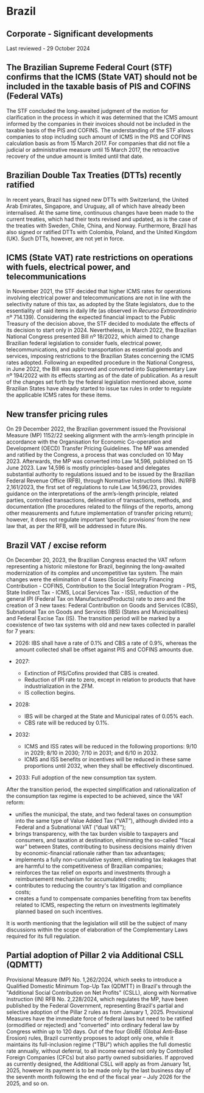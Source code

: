 # Brazil
## Corporate - Significant developments
Last reviewed - 29 October 2024
## The Brazilian Supreme Federal Court (STF) confirms that the ICMS (State VAT) should not be included in the taxable basis of PIS and COFINS (Federal VATs)
The STF concluded the long-awaited judgment of the motion for clarification in the process in which it was determined that the ICMS amount informed by the companies in their invoices should not be included in the taxable basis of the PIS and COFINS.
The understanding of the STF allows companies to stop including such amount of ICMS in the PIS and COFINS calculation basis as from 15 March 2017. For companies that did not file a judicial or administrative measure until 15 March 2017, the retroactive recovery of the undue amount is limited until that date.
## Brazilian Double Tax Treaties (DTTs) recently ratified
In recent years, Brazil has signed new DTTs with Switzerland, the United Arab Emirates, Singapore, and Uruguay, all of which have already been internalised.
At the same time, continuous changes have been made to the current treaties, which had their texts revised and updated, as is the case of the treaties with Sweden, Chile, China, and Norway.
Furthermore, Brazil has also signed or ratified DTTs with Colombia, Poland, and the United Kingdom (UK). Such DTTs, however, are not yet in force.
## ICMS (State VAT) rate restrictions on operations with fuels, electrical power, and telecommunications
In November 2021, the STF decided that higher ICMS rates for operations involving electrical power and telecommunications are not in line with the selectivity nature of this tax, as adopted by the State legislators, due to the essentiality of said items in daily life (as observed in _Recurso Extraordinário_ nº 714.139).
Considering the expected financial impact to the Public Treasury of the decision above, the STF decided to modulate the effects of its decision to start only in 2024.
Nevertheless, in March 2022, the Brazilian National Congress presented Bill nº 18/2022, which aimed to change Brazilian federal legislation to consider fuels, electrical power, telecommunications, and public transportation as essential goods and services, imposing restrictions to the Brazilian States concerning the ICMS rates adopted.
Following an expedited procedure in the National Congress, in June 2022, the Bill was approved and converted into Supplementary Law nº 194/2022 with its effects starting as of the date of publication.
As a result of the changes set forth by the federal legislation mentioned above, some Brazilian States have already started to issue tax rules in order to regulate the applicable ICMS rates for these items.
## New transfer pricing rules
On 29 December 2022, the Brazilian government issued the Provisional Measure (MP) 1152/22 seeking alignment with the arm’s-length principle in accordance with the Organisation for Economic Co-operation and Development (OECD) Transfer Pricing Guidelines. The MP was amended and ratified by the Congress, a process that was concluded on 10 May 2023. Afterwards, the MP was converted into Law 14,596, published on 15 June 2023.
Law 14,596 is mostly principles-based and delegates substantial authority to regulations issued and to be issued by the Brazilian Federal Revenue Office (RFB), through Normative Instructions (INs).
IN/RFB 2,161/2023, the first set of regulations to rule Law 14,596/23, provides guidance on the interpretations of the arm’s-length principle, related parties, controlled transactions, delineation of transactions, methods, and documentation (the procedures related to the filings of the reports, among other measurements and future implementation of transfer pricing return); however, it does not regulate important ’specific provisions‘ from the new law that, as per the RFB, will be addressed in future INs.
## Brazil VAT / excise reform
On December 20, 2023, the Brazilian Congress enacted the VAT reform representing a historic milestone for Brazil, beginning the long-awaited modernization of its complex and uncompetitive tax system.
The main changes were the elimination of 4 taxes (Social Security Financing Contribution - COFINS, Contribution to the Social Integration Program - PIS, State Indirect Tax - ICMS, Local Services Tax - ISS), reduction of the general IPI (Federal Tax on ManufacturedProducts) rate to zero and the creation of 3 new taxes: Federal Contribution on Goods and Services (CBS), Subnational Tax on Goods and Services (IBS) (States and Municipalities) and Federal Excise Tax (IS).
The transition period will be marked by a coexistence of two tax systems with old and new taxes collected in parallel for 7 years:
  * 2026: IBS shall have a rate of 0.1% and CBS a rate of 0.9%, whereas the amount collected shall be offset against PIS and COFINS amounts due.
  * 2027: 
    * Extinction of PIS/Cofins provided that CBS is created.
    * Reduction of IPI rate to zero, except in relation to products that have industrialization in the ZFM.
    * IS collection begins.


  * 2028: 
    * IBS will be charged at the State and Municipal rates of 0.05% each.
    * CBS rate will be reduced by 0.1%.


  * 2032: 
    * ICMS and ISS rates will be reduced in the following proportions: 9/10 in 2029; 8/10 in 2030; 7/10 in 2031; and 6/10 in 2032.
    * ICMS and ISS benefits or incentives will be reduced in these same proportions until 2032, when they shall be effectively discontinued.


  * 2033: Full adoption of the new consumption tax system.


After the transition period, the expected simplification and rationalization of the consumption tax regime is expected to be achieved, since the VAT reform:
  * unifies the municipal, the state, and two federal taxes on consumption into the same type of Value Added Tax (“VAT”), although divided into a Federal and a Subnational VAT (“dual VAT”);
  * brings transparency, with the tax burden visible to taxpayers and consumers, and taxation at destination, eliminating the so-called "fiscal war" between States, contributing to business decisions mainly driven by economic-financial rationale rather than tax advantages;
  * implements a fully non-cumulative system, eliminating tax leakages that are harmful to the competitiveness of Brazilian companies;
  * reinforces the tax relief on exports and investments through a reimbursement mechanism for accumulated credits;
  * contributes to reducing the country's tax litigation and compliance costs;
  * creates a fund to compensate companies benefiting from tax benefits related to ICMS, respecting the return on investments legitimately planned based on such incentives.


It is worth mentioning that the legislation will still be the subject of many discussions within the scope of elaboration of the Complementary Laws required for its full regulation.
## Partial adoption of Pillar 2 via Additional CSLL (QDMTT)
Provisional Measure (MP) No. 1,262/2024, which seeks to introduce a Qualified Domestic Minimum Top-Up Tax (QDMTT) in Brazil's through the "Additional Social Contribution on Net Profits" (CSLL), along with Normative Instruction (IN) RFB No. 2,228/2024, which regulates the MP, have been published by the Federal Government, representing Brazil's partial and selective adoption of the Pillar 2 rules as from January 1, 2025.
Provisional Measures have the immediate force of federal laws but need to be ratified (ormodified or rejected) and "converted" into ordinary federal law by Congress within up to 120 days.
Out of the four GloBE (Global Anti-Base Erosion) rules, Brazil currently proposes to adopt only one, while it maintains its full-inclusion regime ("TBU") which applies the full domestic rate annually, without deferral, to all income earned not only by Controlled Foreign Companies (CFCs) but also partly owned subsidiaries.
If approved as currently designed, the Additional CSLL will apply as from January 1st, 2025, however its payment is to be made only by the last business day of the seventh month following the end of the fiscal year – July 2026 for the 2025, and so on.
